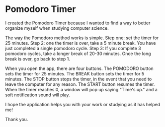 # Pomodoro Timer

I created the Pomodoro Timer because I wanted to find a way to better organize myself when studying computer science. 

The way the Pomodoro method works is simple. Step one: set the timer for 25 minutes. Step 2: one the timer is over, take a 5 minute break. You have just completed a single pomodoro cycle. Step 3: If you complete 3 pomodoro cycles, take a longer break of 20-30 minutes. Once the long break is over, go back to step 1. 

When you open the app, there are four buttons. The POMODORO button sets the timer for 25 minutes. The BREAK button sets the timer for 5 minutes. The STOP button stops the timer, in the event that you need to leave the computer for any reason. The START button resumes the timer. When the timer reaches 0, a window will pop up saying "Time's up." and a soft notification sound will play. 

I hope the application helps you with your work or studying as it has helped me!

Thank you. 

